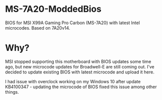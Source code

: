# MS-7A20-ModdedBios
BIOS for MSI X99A Gaming Pro Carbon (MS-7A20) with latest Intel microcodes. Based on 7A20v14.

# Why?
MSI stopped supporting this motherboard with BIOS updates some time ago, but new microcode updates for Broadwell-E are still coming out. I've decided to update existing BIOS with latest microcode and upload it here.

I had issue with overclock working on my Windows 10 after update KB4100347 - updating the microcode of BIOS fixed this issue among other things.
